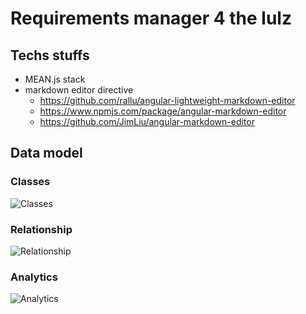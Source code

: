 # Requirements manager 4 the lulz
## Techs stuffs
* MEAN.js stack
* markdown editor directive
  *  https://github.com/rallu/angular-lightweight-markdown-editor
  *  https://www.npmjs.com/package/angular-markdown-editor
  *  https://github.com/JimLiu/angular-markdown-editor

## Data model
### Classes
![Classes](http://g.gravizo.com/source/graph_classes?https%3A%2F%2Fraw.githubusercontent.com%2Fseeb0h%2FREQS.io%2Fmaster%2FGRAPH.md)

### Relationship
![Relationship](http://g.gravizo.com/source/graph_relationship?https%3A%2F%2Fraw.githubusercontent.com%2Fseeb0h%2FREQS.io%2Fmaster%2FGRAPH.md)

### Analytics
![Analytics](http://g.gravizo.com/source/graph_analytics?https%3A%2F%2Fraw.githubusercontent.com%2Fseeb0h%2FREQS.io%2Fmaster%2FGRAPH.md)
